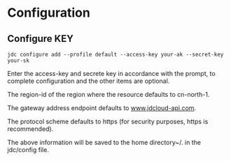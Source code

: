 # Configuration #
## Configure KEY ##


    jdc configure add --profile default --access-key your-ak --secret-key your-sk


Enter the access-key and secrete key in accordance with the prompt, to complete configuration and the other items are optional.

The region-id of the region where the resource defaults to cn-north-1.

The gateway address endpoint defaults to www.jdcloud-api.com.

The protocol scheme defaults to https (for security purposes, https is recommended).

The above information will be saved to the home directory~/. in the jdc/config file.
